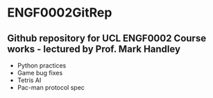 # ENGF0002GitRep

## Github repository for UCL ENGF0002 Course works - lectured by Prof. Mark Handley

- Python practices
- Game bug fixes
- Tetris AI
- Pac-man protocol spec
